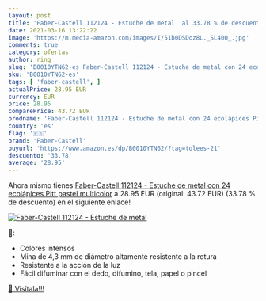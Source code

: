 ```yaml
---
layout: post
title: 'Faber-Castell 112124 - Estuche de metal  al 33.78 % de descuento'
date: 2021-03-16 13:22:22
image: 'https://m.media-amazon.com/images/I/51b0DSDoz8L._SL400_.jpg'
comments: true
category: ofertas
author: ring
slug: 'B0010YTN62-es Faber-Castell 112124 - Estuche de metal con 24 ecolápices...'
sku: 'B0010YTN62-es'
tags: [ 'faber-castell', ]
actualPrice: 28.95 EUR
currency: EUR
price: 28.95
comparePrice: 43.72 EUR
prodname: 'Faber-Castell 112124 - Estuche de metal con 24 ecolápices Pitt pastel  multicolor'
country: 'es'
flag: '🇪🇸'
brand: 'Faber-Castell'
buyurl: 'https://www.amazon.es/dp/B0010YTN62/?tag=tolees-21'
descuento: '33.78'
average: '28.95'
---
```


Ahora mismo tienes [Faber-Castell 112124 - Estuche de metal con 24 ecolápices Pitt pastel  multicolor](https://www.amazon.es/dp/B0010YTN62/?tag=tolees-21) a 28.95 EUR (original: 43.72 EUR) (33.78 %  de descuento) en el siguiente enlace!

[![Faber-Castell 112124 - Estuche de metal ](https://m.media-amazon.com/images/I/51b0DSDoz8L._SL400_.jpg)](https://www.amazon.es/dp/B0010YTN62/?tag=tolees-21)

🔎:

- Colores intensos
- Mina de 4,3 mm de diámetro altamente resistente a la rotura
- Resistente a la acción de la luz
- Fácil difuminar con el dedo, difumino, tela, papel o pincel

[🛒 Visítala!!!](https://www.amazon.es/dp/B0010YTN62/?tag=tolees-21)
